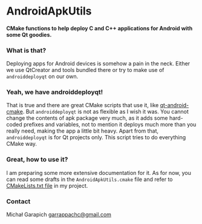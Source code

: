 # AndroidApkUtils
#### CMake functions to help deploy C and C++ applications for Android with some Qt goodies.

### What is that?
Deploying apps for Android devices is somehow a pain in the neck. Either we use QtCreator and tools bundled there or try to make use of `androiddeployqt` on our own.

### Yeah, we have androiddeployqt!
That is true and there are great CMake scripts that use it, like [qt-android-cmake](https://github.com/LaurentGomila/qt-android-cmake). But `androiddeployqt` is not as flexible as I wish it was. You cannot change the contents of apk package very much, as it adds some hard-coded prefixes and variables, not to mention it deploys much more than you really need, making the app a little bit heavy. Apart from that, `androiddeployqt` is for Qt projects only. This script tries to do everything CMake way.

### Great, how to use it?
I am preparing some more extensive documentation for it. As for now, you can read some drafts in the `AndroidApkUtils.cmake` file and refer to [CMakeLists.txt file](https://github.com/Vatsinator/Vatsinator/blob/develop/dist/android/CMakeLists.txt) in my project.

### Contact
Michał Garapich garrappachc@gmail.com
